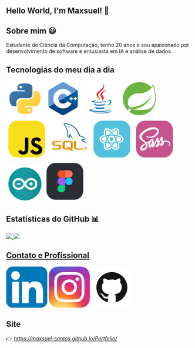 ## Hello World, I'm Maxsuel! 🖖

## Sobre mim 😃

Estudante de Ciência da Computação, tenho 20 anos e sou apaixonado por desenvolvimento de software e entusiasta em IA e análise de dados.

## Tecnologias do meu dia a dia

<code title='Html'>![icon](_GitHub/img/python.svg)</code>
<code title='Html'>![icon](_GitHub/img/c++.svg)</code>
<code title='Html'>![icon](_GitHub/img/java.svg)</code>
<code title='Html'>![icon](_GitHub/img/springboot.svg)</code>
<code title='Html'>![icon](_GitHub/img/javascript-icon.svg)</code>
<code title='Html'>![icon](_GitHub/img/sql-logo.svg)</code>
<code title='Html'>![icon](_GitHub/img/react-icon.svg)</code>
<code title='Html'>![icon](_GitHub/img/sass-icon.svg)</code>
<code title='Html'>![icon](_GitHub/img/arduino.svg)</code>
<code title='Html'>![icon](_GitHub/img/figma-icon.svg)</code>

## Estatísticas do GitHub 📊

<a href="https://github.com/Maxsuel-Santos">
<img height="160em" src="https://github-readme-stats.vercel.app/api?username=Maxsuel-Santos&layout=compact&theme=vue-dark"/>   
<img height="160em" src="https://github-readme-stats.vercel.app/api/top-langs/?username=Maxsuel-Santos&layout=compact&theme=vue-dark"/>
  
## Contato e Profissional

<a href="https://www.linkedin.com/in/maxsuel-santos-3349b81b2/" target="_blank"><code title='Linkedin'>![Social](_GitHub/img/linkedin-icon.svg)</code></a>
<a href="https://instagram.com/santosmaxsuel_" target="_blank"><code title='Instagram'>![Social](_GitHub/img/instagram-icon.svg)</code></a>
<a href="https://github.com/Maxsuel-Santos" target="_blank"><code title='GitHub'>![Social](_GitHub/img/github-icon.svg)</code></a>

## Site

👉 _https://maxsuel-santos.github.io/Portfolio/_
